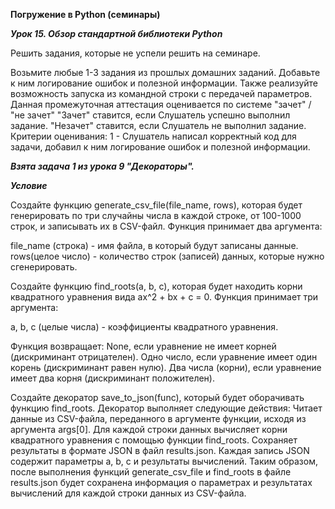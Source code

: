 **Погружение в Python (семинары)**

***Урок 15. Обзор стандартной библиотеки Python***

Решить задания, которые не успели решить на семинаре.  

Возьмите любые 1-3 задания из прошлых домашних заданий. Добавьте к ним логирование ошибок и полезной информации. Также реализуйте возможность запуска из командной строки с передачей параметров.  
Данная промежуточная аттестация оценивается по системе "зачет" / "не зачет" "Зачет" ставится, если Слушатель успешно выполнил задание. "Незачет" ставится, если Слушатель не выполнил задание.  
Критерии оценивания: 1 - Слушатель написал корректный код для задачи, добавил к ним логирование ошибок и полезной информации.  
  
***Взята задача 1 из урока 9 "Декораторы".***  

***Условие***  

Создайте функцию generate_csv_file(file_name, rows), которая будет генерировать по три случайны числа в каждой строке, от 100-1000 строк, и записывать их в CSV-файл. Функция принимает два аргумента:

file_name (строка) - имя файла, в который будут записаны данные.
rows(целое число) - количество строк (записей) данных, которые нужно сгенерировать.

Создайте функцию find_roots(a, b, c), которая будет находить корни квадратного уравнения вида ax^2 + bx + c = 0. Функция принимает три аргумента:

a, b, c (целые числа) - коэффициенты квадратного уравнения.

Функция возвращает:
None, если уравнение не имеет корней (дискриминант отрицателен).
Одно число, если уравнение имеет один корень (дискриминант равен нулю).
Два числа (корни), если уравнение имеет два корня (дискриминант положителен).

Создайте декоратор save_to_json(func), который будет оборачивать функцию find_roots. Декоратор выполняет следующие действия:
Читает данные из CSV-файла, переданного в аргументе функции, исходя из аргумента args[0].
Для каждой строки данных вычисляет корни квадратного уравнения с помощью функции find_roots.
Сохраняет результаты в формате JSON в файл results.json. Каждая запись JSON содержит параметры a, b, c и результаты вычислений.
Таким образом, после выполнения функций generate_csv_file и find_roots в файле results.json будет сохранена информация о параметрах и результатах вычислений для каждой строки данных из CSV-файла.  


